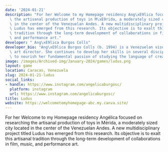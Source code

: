 ```yaml
---
date: '2024-01-21'
description: "For her Welcome to my Homepage residency Ang\xE9lica focused on researching\
  \ the artisanal production of toys in M\xE9rida, a moderately sized city located\
  \ in the center of the Venezuelan Andes. A new multidisciplinary project titled\
  \ Ludus has emerged from this research. Its objective is to exalt this artisanal\
  \ tradition through the long-term development of collaborations in film, music,\
  \ and performance art."
developer: " Ang\xE9lica Burgos Colls"
developer_bio: "Ang\xE9lica Burgos Colls (b. 1994) is a Venezuelan visual artist and\
  \ art director. She continues to develop her skills in several disciplines in order\
  \ to nourish her fundamental passion of studying the language of created spaces."
image: /images/Archived-img/January-2024/games/ludus.png
layout: game
location: Caracas, Venezuela
slug: 2024-01-21-ludus
social_links:
- handle: https://www.instagram.com/angelicaburgosc/
  platform: instagram
  url: https://www.instagram.com/angelicaburgosc/
title: Ludus
website: https://welcometomyhomepage-abc.my.canva.site/
---
```


For her Welcome to my Homepage residency Angélica focused on researching the artisanal production of toys in Mérida, a moderately sized city located in the center of the Venezuelan Andes. A new multidisciplinary project titled Ludus has emerged from this research. Its objective is to exalt this artisanal tradition through the long-term development of collaborations in film, music, and performance art.